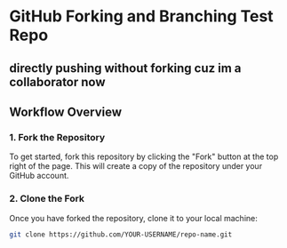 # GitHub Forking and Branching Test Repo

directly pushing without forking cuz im a collaborator now
---

## Workflow Overview

### 1. Fork the Repository
To get started, fork this repository by clicking the "Fork" button at the top right of the page. This will create a copy of the repository under your GitHub account.

### 2. Clone the Fork
Once you have forked the repository, clone it to your local machine:
```bash
git clone https://github.com/YOUR-USERNAME/repo-name.git
